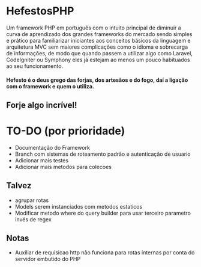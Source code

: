 # HefestosPHP
Um framework PHP em português com o intuito principal de diminuir a curva de aprendizado dos grandes frameworks do mercado sendo simples e prático para familiarizar iniciantes aos conceitos básicos da linguagem e arquitetura MVC sem maiores complicações como o idioma e sobrecarga de informações, de modo que quando passem a utilizar algo como Laravel, CodeIgniter ou Symphony eles já estejam ao menos um pouco habituados ao seu funcionamento.

#### Hefesto é o deus grego das forjas, dos artesãos e do fogo, daí a ligação com o framework e quem o utiliza.

## Forje algo incrível!

# TO-DO (por prioridade)
   - Documentação do Framework
   - Branch com sistemas de roteamento padrão e autenticação de usuario 
   - Adicionar mais testes
   - Adicionar mais metodos para colecoes

   ## Talvez
   - agrupar rotas
   - Models serem instanciados com metodos estaticos
   - Modificar metodo where do query builder para usar terceiro parametro invés de regex
   
   ## Notas
   - Auxiliar de requisicao http não funciona para rotas internas por conta do servidor embutido do PHP

   